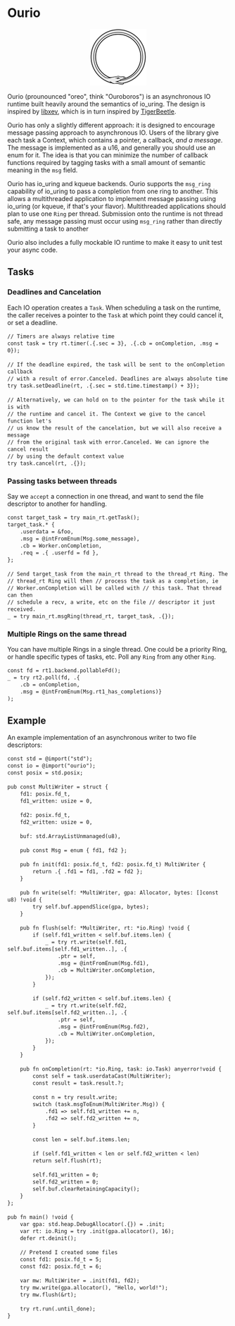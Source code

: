 # Ourio

<p align="center">
  <img width="128" height="128" src="ouroboros.svg">
</p>

Ourio (prounounced "oreo", think "Ouroboros") is an asynchronous IO runtime
built heavily around the semantics of io_uring. The design is inspired by
[libxev](https://github.com/mitchellh/libxev), which is in turn inspired by
[TigerBeetle](https://github.com/tigerbeetle/tigerbeetle).

Ourio has only a slightly different approach: it is designed to encourage
message passing approach to asynchronous IO. Users of the library give each task
a Context, which contains a pointer, a callback, *and a message*. The message is
implemented as a u16, and generally you should use an enum for it. The idea is
that you can minimize the number of callback functions required by tagging tasks
with a small amount of semantic meaning in the `msg` field.

Ourio has io_uring and kqueue backends. Ourio supports the `msg_ring`
capability of io_uring to pass a completion from one ring to another. This
allows a multithreaded application to implement message passing using io_uring
(or kqueue, if that's your flavor). Multithreaded applications should plan to
use one `Ring` per thread. Submission onto the runtime is not thread safe,
any message passing must occur using `msg_ring` rather than directly submitting
a task to another

Ourio also includes a fully mockable IO runtime to make it easy to unit test
your async code.

## Tasks

### Deadlines and Cancelation

Each IO operation creates a `Task`. When scheduling a task on the runtime, the
caller receives a pointer to the `Task` at which point they could cancel it, or
set a deadline.

```zig
// Timers are always relative time
const task = try rt.timer(.{.sec = 3}, .{.cb = onCompletion, .msg = 0});

// If the deadline expired, the task will be sent to the onCompletion callback
// with a result of error.Canceled. Deadlines are always absolute time
try task.setDeadline(rt, .{.sec = std.time.timestamp() + 3});

// Alternatively, we can hold on to the pointer for the task while it is with
// the runtime and cancel it. The Context we give to the cancel function let's
// us know the result of the cancelation, but we will also receive a message
// from the original task with error.Canceled. We can ignore the cancel result
// by using the default context value
try task.cancel(rt, .{});
```

### Passing tasks between threads

Say we `accept` a connection in one thread, and want to send the file descriptor
to another for handling.

```zig
const target_task = try main_rt.getTask();
target_task.* {
    .userdata = &foo,
    .msg = @intFromEnum(Msg.some_message),
    .cb = Worker.onCompletion,
    .req = .{ .userfd = fd },
};

// Send target_task from the main_rt thread to the thread_rt Ring. The
// thread_rt Ring will then // process the task as a completion, ie
// Worker.onCompletion will be called with // this task. That thread can then
// schedule a recv, a write, etc on the file // descriptor it just received.
_ = try main_rt.msgRing(thread_rt, target_task, .{});
```

### Multiple Rings on the same thread

You can have multiple Rings in a single thread. One could be a priority
Ring, or handle specific types of tasks, etc. Poll any `Ring` from any other
`Ring`.

```zig
const fd = rt1.backend.pollableFd();
_ = try rt2.poll(fd, .{
    .cb = onCompletion, 
    .msg = @intFromEnum(Msg.rt1_has_completions)}
);
```

## Example

An example implementation of an asynchronous writer to two file descriptors:

```zig
const std = @import("std");
const io = @import("ourio");
const posix = std.posix;

pub const MultiWriter = struct {
    fd1: posix.fd_t,
    fd1_written: usize = 0,

    fd2: posix.fd_t,
    fd2_written: usize = 0,

    buf: std.ArrayListUnmanaged(u8),

    pub const Msg = enum { fd1, fd2 };

    pub fn init(fd1: posix.fd_t, fd2: posix.fd_t) MultiWriter {
        return .{ .fd1 = fd1, .fd2 = fd2 };
    }

    pub fn write(self: *MultiWriter, gpa: Allocator, bytes: []const u8) !void {
        try self.buf.appendSlice(gpa, bytes);
    }

    pub fn flush(self: *MultiWriter, rt: *io.Ring) !void {
        if (self.fd1_written < self.buf.items.len) {
            _ = try rt.write(self.fd1, self.buf.items[self.fd1_written..], .{
                .ptr = self,
                .msg = @intFromEnum(Msg.fd1),
                .cb = MultiWriter.onCompletion,
            });
        }

        if (self.fd2_written < self.buf.items.len) {
            _ = try rt.write(self.fd2, self.buf.items[self.fd2_written..], .{
                .ptr = self,
                .msg = @intFromEnum(Msg.fd2),
                .cb = MultiWriter.onCompletion,
            });
        }
    }

    pub fn onCompletion(rt: *io.Ring, task: io.Task) anyerror!void {
        const self = task.userdataCast(MultiWriter);
        const result = task.result.?;

        const n = try result.write;
        switch (task.msgToEnum(MultiWriter.Msg)) {
            .fd1 => self.fd1_written += n,
            .fd2 => self.fd2_written += n,
        }

        const len = self.buf.items.len;

        if (self.fd1_written < len or self.fd2_written < len) 
	    return self.flush(rt);

        self.fd1_written = 0;
        self.fd2_written = 0;
        self.buf.clearRetainingCapacity();
    }
};

pub fn main() !void {
    var gpa: std.heap.DebugAllocator(.{}) = .init;
    var rt: io.Ring = try .init(gpa.allocator(), 16);
    defer rt.deinit();

    // Pretend I created some files
    const fd1: posix.fd_t = 5;
    const fd2: posix.fd_t = 6;

    var mw: MultiWriter = .init(fd1, fd2);
    try mw.write(gpa.allocator(), "Hello, world!");
    try mw.flush(&rt);

    try rt.run(.until_done);
}
```
